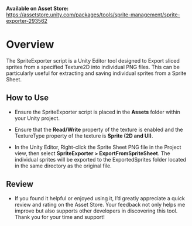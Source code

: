 **Available on Asset Store:** https://assetstore.unity.com/packages/tools/sprite-management/sprite-exporter-293562

# Overview
The SpriteExporter script is a Unity Editor tool designed to Export sliced sprites from a specified Texture2D into individual PNG files. This can be particularly useful for extracting and saving individual sprites from a Sprite Sheet.

## How to Use
* Ensure the SpriteExporter script is placed in the **Assets** folder within your Unity project.

* Ensure that the **Read/Write** property of the texture is enabled and the TextureType property of the texture is **Sprite (2D and UI)**.

* In the Unity Editor, Right-click the Sprite Sheet PNG file in the Project view, then select **SpriteExporter > ExportFromSpriteSheet**. The individual sprites will be exported to the ExportedSprites folder located in the same directory as the original file.

## Review
* If you found it helpful or enjoyed using it, I’d greatly appreciate a quick review and rating on the Asset Store. Your feedback not only helps me improve but also supports other developers in discovering this tool. Thank you for your time and support!
